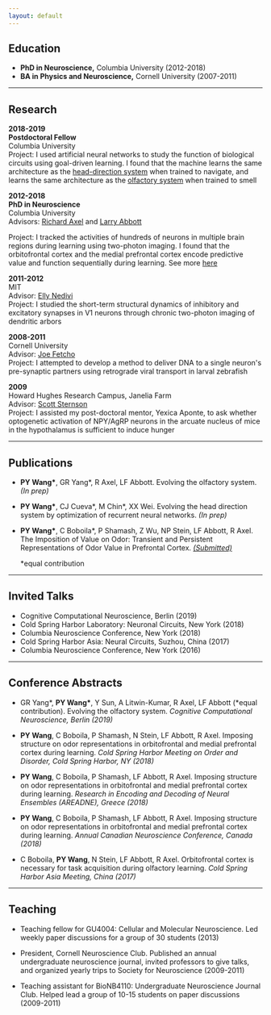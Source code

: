 ```yaml
---
layout: default
---
```


## Education

* **PhD in Neuroscience,** Columbia University (2012-2018)
* **BA in Physics and Neuroscience,** Cornell University (2007-2011)

___
## Research

__2018-2019__<br/>
__Postdoctoral Fellow__<br/>
Columbia University<br/>
Project: I used artificial neural networks to study the function of biological circuits using goal-driven learning. I found that the machine learns the same architecture as the [head-direction system](/head_direction.md) when trained to navigate, and learns the same architecture as the [olfactory system](/olfaction_evolution.md) when trained to smell

__2012-2018__<br/>
__PhD in Neuroscience__<br/>
Columbia University<br/>
Advisors:
[Richard Axel](https://zuckermaninstitute.columbia.edu/richard-axel-md) and
[Larry Abbott](https://zuckermaninstitute.columbia.edu/larry-f-abbott-phd)

Project: I tracked the activities of hundreds of neurons in multiple brain regions during learning using two-photon imaging. I found that the orbitofrontal cortex and the medial prefrontal cortex encode predictive value and function sequentially during learning. See more [here](/project.md)

__2011-2012__<br/>
MIT<br/>
Advisor: [Elly Nedivi](https://nedivilab.mit.edu/) <br/>
Project: I studied the short-term structural dynamics of inhibitory and excitatory synapses in V1 neurons through chronic two-photon imaging of dendritic arbors

__2008-2011__<br/>
Cornell University<br/>
Advisor: [Joe Fetcho](http://pages.nbb.cornell.edu/neurobio/Fetcho/)<br/>
Project: I attempted to develop a method to deliver DNA to a single neuron's pre-synaptic partners using retrograde viral transport in larval zebrafish

__2009__<br/>
Howard Hughes Research Campus, Janelia Farm<br/>
Advisor: [Scott Sternson](https://www.janelia.org/lab/sternson-lab)<br/>
Project: I assisted my post-doctoral mentor, Yexica Aponte, to ask whether optogenetic activation of NPY/AgRP neurons in the arcuate nucleus of mice in the hypothalamus is sufficient to induce hunger

___
## Publications

* **PY Wang\***, GR Yang\*, R Axel, LF Abbott. Evolving the olfactory system. *(In prep)*

* **PY Wang\***, CJ Cueva\*, M Chin\*, XX Wei. Evolving the head direction system by optimization of recurrent neural networks. *(In prep)*

* **PY Wang\***, C Boboila\*, P Shamash, Z Wu, NP Stein, LF Abbott, R Axel. The Imposition of Value on Odor: Transient and Persistent Representations of Odor Value in Prefrontal Cortex. [*(Submitted)*](https://www.biorxiv.org/content/10.1101/753426v1)

  \*equal contribution

___
## Invited Talks

* Cognitive Computational Neuroscience, Berlin (2019)
* Cold Spring Harbor Laboratory: Neuronal Circuits, New York (2018)
* Columbia Neuroscience Conference, New York (2018)
* Cold Spring Harbor Asia: Neural Circuits, Suzhou, China (2017)
* Columbia Neuroscience Conference, New York (2016)

___
## Conference Abstracts

* GR Yang\*, **PY Wang\***, Y Sun, A Litwin-Kumar, R Axel, LF Abbott (\*equal contribution). Evolving the olfactory system. *Cognitive Computational Neuroscience, Berlin (2019)*

* **PY Wang**, C Boboila, P Shamash, N Stein, LF Abbott, R Axel. Imposing structure on odor representations in orbitofrontal and medial prefrontal cortex during learning. *Cold Spring Harbor Meeting on Order and Disorder, Cold Spring Harbor, NY (2018)*

* **PY Wang**, C Boboila, P Shamash, LF Abbott, R Axel. Imposing structure on odor representations in orbitofrontal and medial prefrontal cortex during learning. *Research in Encoding and Decoding of Neural Ensembles (AREADNE), Greece (2018)*

* **PY Wang**, C Boboila, P Shamash, LF Abbott, R Axel. Imposing structure on odor representations in orbitofrontal and medial prefrontal cortex during learning. *Annual Canadian Neuroscience Conference, Canada (2018)*

* C Boboila, **PY Wang**, N Stein, LF Abbott, R Axel. Orbitofrontal cortex is necessary for task acquisition during olfactory learning. *Cold Spring Harbor Asia Meeting, China (2017)*

___
## Teaching

* Teaching fellow for GU4004: Cellular and Molecular Neuroscience. Led weekly paper discussions for a group of 30 students (2013)

* President, Cornell Neuroscience Club. Published an annual undergraduate neuroscience journal, invited professors to give talks, and organized yearly trips to Society for Neuroscience (2009-2011)

* Teaching assistant for BioNB4110: Undergraduate Neuroscience Journal Club. Helped lead a group of 10-15 students on paper discussions (2009-2011)
